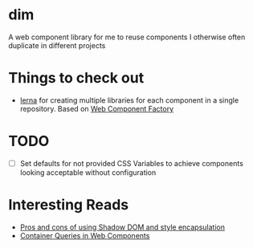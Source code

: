 # dim

A web component library for me to reuse components I otherwise often duplicate in different projects

# Things to check out

- [lerna](https://lerna.js.org/docs/getting-started) for creating multiple libraries for each component in a single repository. Based on [Web Component Factory](https://www.npmjs.com/package/@wcfactory/cli)

# TODO

-[ ] Set defaults for not provided CSS Variables to achieve components looking acceptable without configuration

# Interesting Reads

- [Pros and cons of using Shadow DOM and style encapsulation](https://www.matuzo.at/blog/2023/pros-and-cons-of-shadow-dom/)
- [Container Queries in Web Components](https://mxb.dev/blog/container-queries-web-components/)

